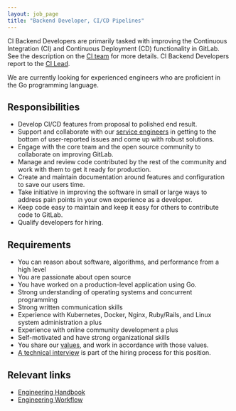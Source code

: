 ```yaml
---
layout: job_page
title: "Backend Developer, CI/CD Pipelines"
---
```


CI Backend Developers are primarily tasked with improving the Continuous
Integration (CI) and Continuous Deployment (CD) functionality in GitLab. See
the description on the [CI team](/handbook/backend#ci) for more details. CI
Backend Developers report to the [CI Lead](/jobs/ci-lead/).

We are currently looking for experienced engineers who are proficient in the
Go programming language.

## Responsibilities

* Develop CI/CD features from proposal to polished end result.
* Support and collaborate with our [service engineers](/jobs/service-engineer) in getting to the bottom of user-reported issues and come up with robust solutions.
* Engage with the core team and the open source community to collaborate on improving GitLab.
* Manage and review code contributed by the rest of the community and work with them to get it ready for production.
* Create and maintain documentation around features and configuration to save our users time.
* Take initiative in improving the software in small or large ways to address pain points in your own experience as a developer.
* Keep code easy to maintain and keep it easy for others to contribute code to GitLab.
* Qualify developers for hiring.

## Requirements

* You can reason about software, algorithms, and performance from a high level
* You are passionate about open source
* You have worked on a production-level application using Go.
* Strong understanding of operating systems and concurrent programming
* Strong written communication skills
* Experience with Kubernetes, Docker, Nginx, Ruby/Rails, and Linux system administration a plus
* Experience with online community development a plus
* Self-motivated and have strong organizational skills
* You share our [values](/handbook/#values), and work in accordance with those values.
* [A technical interview](/jobs/#technical-interview) is part of the hiring process for this position.

## Relevant links

- [Engineering Handbook](/handbook/engineering)
- [Engineering Workflow](/handbook/engineering/workflow)
